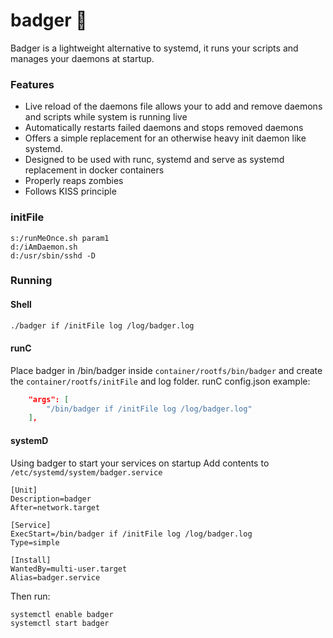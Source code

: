 # badger :badger:
Badger is a lightweight alternative to systemd, it runs your scripts and manages your daemons at startup.


### Features
* Live reload of the daemons file allows your to add and remove daemons and scripts while system is running live
* Automatically restarts failed daemons and stops removed daemons
* Offers a simple replacement for an otherwise heavy init daemon like systemd.
* Designed to be used with runc, systemd and serve as systemd replacement in docker containers
* Properly reaps zombies
* Follows KISS principle

### initFile
```
s:/runMeOnce.sh param1
d:/iAmDaemon.sh
d:/usr/sbin/sshd -D
```

### Running

#### Shell
```bash
./badger if /initFile log /log/badger.log
```

#### runC
Place badger in /bin/badger inside `container/rootfs/bin/badger` and create the `container/rootfs/initFile` and log folder.
runC config.json example:
```json
	"args": [
		"/bin/badger if /initFile log /log/badger.log"
	],
```

#### systemD
Using badger to start your services on startup
Add contents to `/etc/systemd/system/badger.service`
```
[Unit]
Description=badger
After=network.target

[Service]
ExecStart=/bin/badger if /initFile log /log/badger.log
Type=simple

[Install]
WantedBy=multi-user.target
Alias=badger.service
```

Then run:
```bash
systemctl enable badger
systemctl start badger
```

